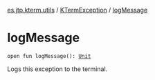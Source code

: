 [es.jtp.kterm.utils](../index.md) / [KTermException](index.md) / [logMessage](./log-message.md)

# logMessage

`open fun logMessage(): `[`Unit`](https://kotlinlang.org/api/latest/jvm/stdlib/kotlin/-unit/index.html)

Logs this exception to the terminal.

